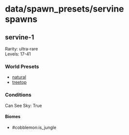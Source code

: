 # data/spawn_presets/servine spawns  
  
## servine-1  
Rarity: ultra-rare  
Levels: 17-41  
  
### World Presets  
* [natural](/data/world_presets/natural.md)  
* [treetop](/data/world_presets/treetop.md)  
  
### Conditions  
Can See Sky: True  
  
#### Biomes  
  * #cobblemon:is_jungle
  
